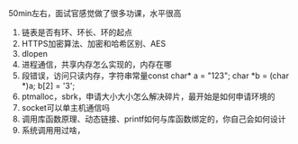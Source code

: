 50min左右，面试官感觉做了很多功课，水平很高

1. 链表是否有环、环长、环的起点
2. HTTPS加密算法、加密和哈希区别、AES
3. dlopen
4. 进程通信，共享内存怎么实现的，内存在哪
5. 段错误，访问只读内存，字符串常量const char* a = "123"; char *b = (char *)a; b[2] = '3';
6. ptmalloc，sbrk，申请大小大小怎么解决碎片，最开始是如何申请环境的
7. socket可以单主机通信吗
8. 调用库函数原理、动态链接、printf如何与库函数绑定的，你自己会如何设计
9. 系统调用用过啥，
